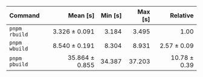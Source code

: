 | Command | Mean [s] | Min [s] | Max [s] | Relative |
|:---|---:|---:|---:|---:|
| `pnpm rbuild` | 3.326 ± 0.091 | 3.184 | 3.495 | 1.00 |
| `pnpm wbuild` | 8.540 ± 0.191 | 8.304 | 8.931 | 2.57 ± 0.09 |
| `pnpm pbuild` | 35.864 ± 0.855 | 34.387 | 37.203 | 10.78 ± 0.39 |
